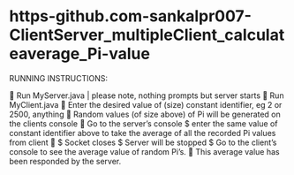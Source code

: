 # https-github.com-sankalpr007-ClientServer_multipleClient_calculateaverage_Pi-value

RUNNING INSTRUCTIONS:

	Run MyServer.java | please note, nothing prompts but server starts
	Run MyClient.java
	Enter the desired value of (size) constant identifier, eg 2 or 2500, anything
	Random values (of size above) of Pi will be generated on the clients console
	Go to the server’s console $ enter the same value of constant identifier above to take the average of all the recorded Pi values from client
	$ Socket closes $ Server will be stopped $ Go to the client’s console to see the average value of random Pi’s. 
	This average value has been responded by the server.
